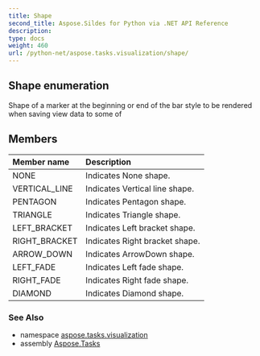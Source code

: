 ```yaml
---
title: Shape
second_title: Aspose.Sildes for Python via .NET API Reference
description: 
type: docs
weight: 460
url: /python-net/aspose.tasks.visualization/shape/
---
```


## Shape enumeration

Shape of a marker at the beginning or end of the bar style to be rendered when saving view data to some of

## Members
| Member name | Description |
| :- | :- |
|NONE|Indicates None shape.|
|VERTICAL_LINE|Indicates Vertical line shape.|
|PENTAGON|Indicates Pentagon shape.|
|TRIANGLE|Indicates Triangle shape.|
|LEFT_BRACKET|Indicates Left bracket shape.|
|RIGHT_BRACKET|Indicates Right bracket shape.|
|ARROW_DOWN|Indicates ArrowDown shape.|
|LEFT_FADE|Indicates Left fade shape.|
|RIGHT_FADE|Indicates Right fade shape.|
|DIAMOND|Indicates Diamond shape.|

### See Also

* namespace [aspose.tasks.visualization](/tasks/python-net/aspose.tasks.visualization/)
* assembly [Aspose.Tasks](/tasks/python-net/)


